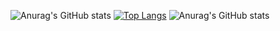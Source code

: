 ![Anurag's GitHub stats](https://github-readme-stats.vercel.app/api?denrybaakov=anuraghazra&hide=contribs,prs)
[![Top Langs](https://github-readme-stats.vercel.app/api/top-langs/?denrybaakov=anuraghazra)](https://github.com/anuraghazra/github-readme-stats)
![Anurag's GitHub stats](https://github-readme-stats.vercel.app/api?denrybaakov&show_icons=true&theme=radical)

<!--
**denrybaakov/denrybaakov** is a ✨ _special_ ✨ repository because its `README.md` (this file) appears on your GitHub profile.

Here are some ideas to get you started:

- 🔭 I’m currently working on ...
- 🌱 I’m currently learning ...
- 👯 I’m looking to collaborate on ...
- 🤔 I’m looking for help with ...
- 💬 Ask me about ...
- 📫 How to reach me: ...
- 😄 Pronouns: ...
- ⚡ Fun fact: ...
-->
